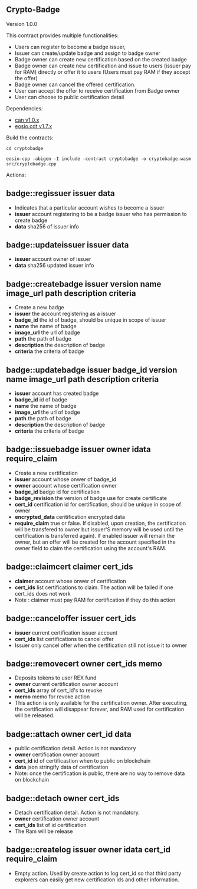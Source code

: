 Crypto-Badge
----------

Version 1.0.0

This contract provides multiple functionalities:
- Users can register to become a badge issuer,
- Issuer can create/update badge and assign to badge owner
- Badge owner can create new certification based on the created badge
- Badge owner can create new certification and issue to users (issuer pay for RAM) directly or offer it to users (Users must pay RAM if they accept the offer)
- Badge owner can cancel the offered certification.
- User can accept the offer to receive certification from Badge owner
- User can choose to public certification detail

Dependencies:
* [can v1.0.x](https://github.com/canfoundation/CAN/releases/tag/can-v1.0.0)
* [eosio.cdt v1.7.x](https://github.com/EOSIO/eosio.cdt/releases/tag/v1.7.0)

Build the contracts:
```
cd cryptobadge

eosio-cpp -abigen -I include -contract cryptobadge -o cryptobadge.wasm src/cryptobadge.cpp
```


Actions:

## badge::regissuer issuer data
   - Indicates that a particular account wishes to become a issuer
   - **issuer** account registering to be a badge issuer who has permission to create badge
   - **data** sha256 of issuer info

## badge::updateissuer issuer data
   - **issuer** account owner of issuer
   - **data** sha256 updated issuer info

## badge::createbadge issuer version name image_url path description criteria
   - Create a new badge
   - **issuer** the account registering as a issuer
   - **badge_id** the id of badge, should be unique in scope of issuer
   - **name** the name of badge
   - **image_url** the url of badge
   - **path** the path of badge
   - **description** the description of badge
   - **criteria** the criteria of badge

## badge::updatebadge issuer badge_id version name image_url path description criteria
   - **issuer** account has created badge
   - **badge_id** id of badge
   - **name** the name of badge
   - **image_url** the url of badge
   - **path** the path of badge
   - **description** the description of badge
   - **criteria** the criteria of badge

## badge::issuebadge issuer owner idata require_claim
   - Create a new certification
   - **issuer** account whose onwer of badge_id
   - **owner** account whose certification owner
   - **badge_id** badge id for certification
   - **badge_revision** the version of badge use for create certificate
   - **cert_id** certification id for certification, should be unique in scope of owner
   - **encrypted_data** ceritification encrypted data
   - **require_claim** true or false. If disabled, upon creation, the certification will be transfered to owner but issuer'S memory will be used until the certification is transferred again).  If enabled issuer will remain the owner, but an offer will be created for the account specified in the owner field to claim the certification using the account's RAM.

## badge::claimcert claimer cert_ids
   - **claimer** account whose onwer of certification
   - **cert_ids** list certifications to claim. The action will be failed if one cert_ids does not work
   - Note : claimer must pay RAM for certification if they do this action

## badge::canceloffer issuer cert_ids
   - **issuer** current certification issuer account
   - **cert_ids** list certifications to cancel offer
   - Issuer only cancel offer when the certification still not issue it to owner
   
## badge::removecert owner cert_ids memo
   - Deposits tokens to user REX fund
   - **owner** current certification owner account
   - **cert_ids** array of cert_id's to revoke
   - **memo** memo for revoke action
   - This action is only available for the certification owner. After executing, the certification will disappear forever, and RAM used for certification will be released.

## badge::attach owner cert_id  data
   - public certification detail. Action is not mandatory
   - **owner** certification owner account
   - **cert_id** id of certificastion when to public on blockchain
   - **data** json stringify data of certification
   - Note: once the certification is public, there are no way to remove data on blockchain

## badge::detach owner cert_ids
   - Detach certification detail. Action is not mandatory.
   - **owner** certification owner account
   - **cert_ids** list of id certification
   - The Ram will be release 

## badge::createlog issuer owner idata cert_id require_claim
   - Empty action. Used by create action to log cert_id so that third party explorers can easily get new certification ids and other information.




